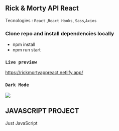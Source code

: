 ## Rick & Morty API React

Tecnologies : `React` ,`React Hooks`, `Sass`,`Axios`

### Clone repo and install dependencies locally

- npm install
- npm run start

### `Live preview`

https://rickmortyappreact.netlify.app/

### `Dark Mode`

![](https://repository-images.githubusercontent.com/273798419/f1cf1b80-b3c6-11ea-9969-3cc141b16f60)

## JAVASCRIPT PROJECT

Just JavaScript
